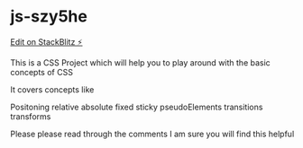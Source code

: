 # js-szy5he

[Edit on StackBlitz ⚡️](https://stackblitz.com/edit/js-szy5he)

This is a CSS Project which will help you to play around with the basic concepts of CSS

It covers concepts like

Positoning
relative
absolute
fixed
sticky
pseudoElements
transitions
transforms

Please please read through the comments I am sure you will find this helpful
